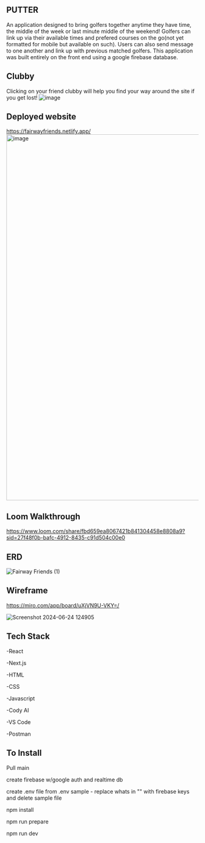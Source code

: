 ## PUTTER

An application designed to bring golfers together anytime they have time, the middle of the week or last minute middle of the weekend! Golfers can link up via their available times and prefered courses on the go(not yet formatted for mobile but available on such). Users can also send message to one another and link up with previous matched golfers. This application was built entirely on the front end using a google firebase database.

## Clubby 

Clicking on your friend clubby will help you find your way around the site if you get lost!
![image](https://github.com/user-attachments/assets/b19043f3-13ed-49bf-9d43-38775ec6ff93)


## Deployed website

https://fairwayfriends.netlify.app/
<img width="960" alt="image" src="https://github.com/user-attachments/assets/e1366ead-9a2e-475f-bcd5-dc3c92d89067">

## Loom Walkthrough

https://www.loom.com/share/fbd659ea8067421b841304458e8808a9?sid=27f48f0b-bafc-4912-8435-c91d504c00e0

## ERD

![Fairway Friends (1)](https://github.com/user-attachments/assets/08ea00e8-a033-40f9-911c-4fd93fbd09f1)



## Wireframe

https://miro.com/app/board/uXjVN9U-VKY=/

![Screenshot 2024-06-24 124905](https://github.com/bweatherby1/friends/assets/143454238/b4af40cc-33c5-4fb2-a216-8f97ba5f55fc)

## Tech Stack

-React

-Next.js

-HTML

-CSS

-Javascript

-Cody AI

-VS Code

-Postman
## To Install

Pull main

create firebase w/google auth and realtime db

create .env file from .env sample - replace whats in "" with firebase keys and delete sample file

npm install

npm run prepare

npm run dev

